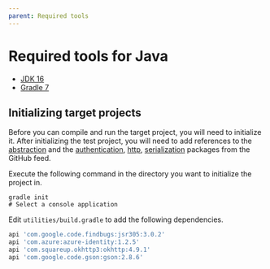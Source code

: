 ```yaml
---
parent: Required tools
---
```


# Required tools for Java

- [JDK 16](https://adoptopenjdk.net/)
- [Gradle 7](https://gradle.org/install/)

## Initializing target projects

Before you can compile and run the target project, you will need to initialize it. After initializing the test project, you will need to add references to the [abstraction](../../abstractions/java) and the [authentication](../../authentication/java/azure), [http](../../http/java/okhttp), [serialization](../../serialization/java/json) packages from the GitHub feed.

Execute the following command in the directory you want to initialize the project in.

```Shell
gradle init
# Select a console application
```

Edit `utilities/build.gradle` to add the following dependencies.

```Groovy
api 'com.google.code.findbugs:jsr305:3.0.2'
api 'com.azure:azure-identity:1.2.5'
api 'com.squareup.okhttp3:okhttp:4.9.1'
api 'com.google.code.gson:gson:2.8.6'
```
